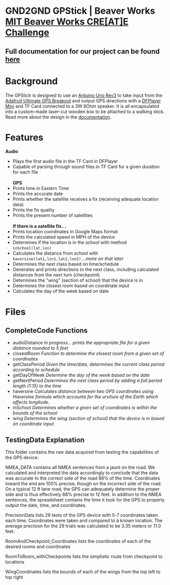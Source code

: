 # GND2GND GPStick | Beaver Works [MIT Beaver Works CRE[AT]E Challenge](https://sites.google.com/view/beaver-works-assistive-tech/create-challenge/the-challenge)
## Full documentation for our project can be found [here](https://docs.google.com/document/d/1__1h7gW_0Egsf5SJsRBOKp1m6WEZ-hCyr1FRJ5fe9_U/edit?usp=sharing)
# Background
  The GPStick is designed to use an [Arduino Uno Rev3](https://store.arduino.cc/products/arduino-uno-rev3) to take input from the [Adafruit Ultimate GPS Breakout](https://www.adafruit.com/product/746) and output GPS directions with a [DFPlayer Mini](https://wiki.dfrobot.com/DFPlayer_Mini_SKU_DFR0299) and TF Card connected to a 3W 8Ohm speaker. It is all encapsulated into a custom-made laser-cut wooden box to be attached to a walking stick. Read more about the design in the [documentation](https://docs.google.com/document/d/1__1h7gW_0Egsf5SJsRBOKp1m6WEZ-hCyr1FRJ5fe9_U/edit?usp=sharing).
# Features
**Audio**
- Plays the first audio file in the TF Card in DFPlayer
- Capable of parsing through sound files in TF Card for a given duration for each file\
\
**GPS**
- Prints time in Eastern Time
- Prints the accurate date
- Prints whether the satellite receives a fix (receiving adequate location data)
- Prints the fix quality
- Prints the present number of satellites\
\
**If there is a satellite fix...**
- Prints location coordinates in Google Maps format
- Prints the calculated speed in MPH of the device
- Determines if the location is in the school with method `inSchool(lat,lon)`
- Calculates the distance from school with `haversine(lat1,lon1,lat2,lon2)` _...more on that later_
- Determines the next class based on time/schedule
- Generates and prints directions to the next class, including calculated distances from the next turn (checkpoint)
- Determines the "wing" (section of school) that the device is in
- Determines the closest room based on coordinate input
- Calculates the day of the week based on date

# Files
## CompleteCode Functions
- audioDistance _In progress... prints the appropriate file for a given distance rounded to 5 feet_
- closestRoom _Function to determine the closest room from a given set of coordinates_
- getClassPeriod _Given the time/date, determines the current class period according to schedule_
- getDayOfWeek _Determine the day of the week based on the date_
- getNextPeriod _Determines the next class period by adding a full period length (1:15) to the time_
- haversine _Calculates distance between two GPS coordinates using Haversine formula which accounts for the urviture of the Earth which affects longitude._
- inSchool _Determines whether a given set of coordinates is within the bounds of the school_
- wing _Determines the wing (section of school) that the device is in based on coordinate input_

## TestingData Explanation
This folder contains the raw data acquired from testing the capabilities of the GPS device.

NMEA_DATA contains all NMEA sentences from a jaunt on the road. 
We calculated and interpreted the data accordingly to conclude that the data was accurate to the correct side of the road 88% of the time. 
Coordinates toward the end are 100% precise, though on the incorrect side of the road. 
On a typical 12 ft lane road, the GPS can adequately determine the proper side and is thus effectively 88% precise to 12 feet.
In addition to the NMEA sentences, the spreadsheet contains the time it took for the GPS to properly output the date, time, and coordinates.

PrecisionData lists 29 tests of the GPS device with 5-7 coordinates taken each time.
Coordinates were taken and compared to a known location.
The average precision for the 29 trials was calculated to be 3.35 meters or 11.0 feet.

RoomAndCheckpoint_Coordinates lists the coordinates of each of the desired rooms and coordinates

RoomToRoom_withCheckpoints lists the simplistic route from checkpoint to locations

WingCoordinates lists the bounds of each of the wings from the top left to top right


